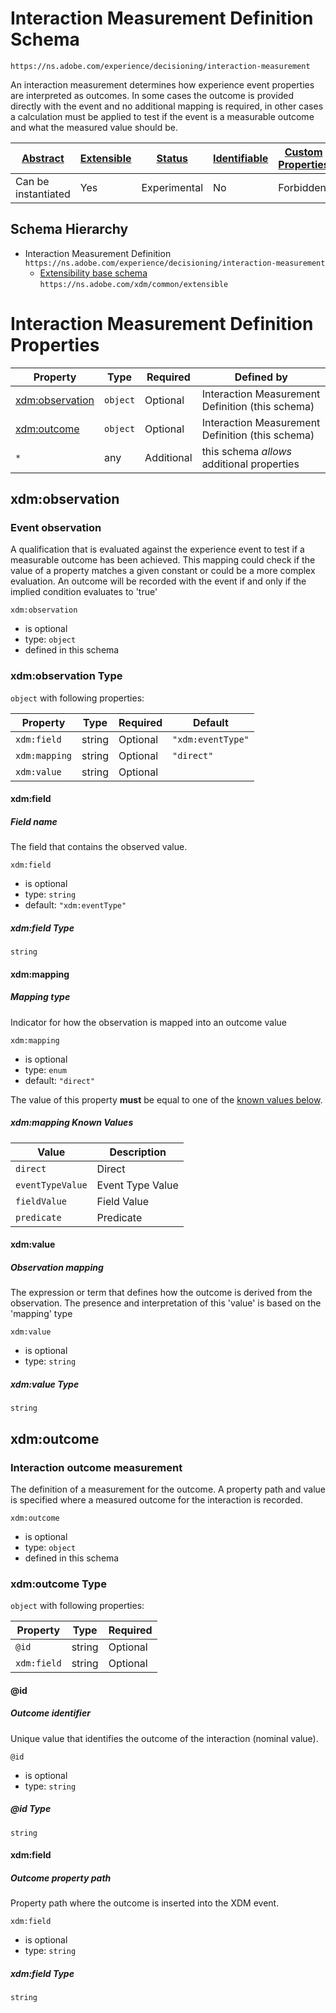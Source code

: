 
# Interaction Measurement Definition Schema

```
https://ns.adobe.com/experience/decisioning/interaction-measurement
```

An interaction measurement determines how experience event properties are interpreted as outcomes. In some cases the outcome is provided directly with the event and no additional mapping is required, in other cases a calculation must be applied to test if the event is a measurable outcome and what the measured value should be.

| [Abstract](../../../../abstract.md) | [Extensible](../../../../extensions.md) | [Status](../../../../status.md) | [Identifiable](../../../../id.md) | [Custom Properties](../../../../extensions.md) | [Additional Properties](../../../../extensions.md) | Defined In |
|-------------------------------------|-----------------------------------------|---------------------------------|-----------------------------------|------------------------------------------------|----------------------------------------------------|------------|
| Can be instantiated | Yes | Experimental | No | Forbidden | Permitted | [adobe/experience/decisioning/interaction-measurement-details.schema.json](adobe/experience/decisioning/interaction-measurement-details.schema.json) |
## Schema Hierarchy

* Interaction Measurement Definition `https://ns.adobe.com/experience/decisioning/interaction-measurement`
  * [Extensibility base schema](../../../datatypes/extensible.schema.md) `https://ns.adobe.com/xdm/common/extensible`


# Interaction Measurement Definition Properties

| Property | Type | Required | Defined by |
|----------|------|----------|------------|
| [xdm:observation](#xdmobservation) | `object` | Optional | Interaction Measurement Definition (this schema) |
| [xdm:outcome](#xdmoutcome) | `object` | Optional | Interaction Measurement Definition (this schema) |
| `*` | any | Additional | this schema *allows* additional properties |

## xdm:observation
### Event observation

A qualification that is evaluated against the experience event to test if a measurable outcome has been achieved. This mapping could check if the value of a property matches a given constant or could be a more complex evaluation. An outcome will be recorded with the event if and only if the implied condition evaluates to 'true'

`xdm:observation`
* is optional
* type: `object`
* defined in this schema

### xdm:observation Type


`object` with following properties:


| Property | Type | Required | Default |
|----------|------|----------|---------|
| `xdm:field`| string | Optional | `"xdm:eventType"` |
| `xdm:mapping`| string | Optional | `"direct"` |
| `xdm:value`| string | Optional |  |



#### xdm:field
##### Field name

The field that contains the observed value.

`xdm:field`
* is optional
* type: `string`
* default: `"xdm:eventType"`


##### xdm:field Type


`string`








#### xdm:mapping
##### Mapping type

Indicator for how the observation is mapped into an outcome value

`xdm:mapping`
* is optional
* type: `enum`
* default: `"direct"`

The value of this property **must** be equal to one of the [known values below](#xdmobservation-known-values).

##### xdm:mapping Known Values
| Value | Description |
|-------|-------------|
| `direct` | Direct |
| `eventTypeValue` | Event Type Value |
| `fieldValue` | Field Value |
| `predicate` | Predicate |






#### xdm:value
##### Observation mapping

The expression or term that defines how the outcome is derived from the observation. The presence and interpretation of this 'value' is based on the 'mapping' type

`xdm:value`
* is optional
* type: `string`

##### xdm:value Type


`string`











## xdm:outcome
### Interaction outcome measurement

The definition of a measurement for the outcome. A property path and value is specified where a measured outcome for the interaction is recorded.

`xdm:outcome`
* is optional
* type: `object`
* defined in this schema

### xdm:outcome Type


`object` with following properties:


| Property | Type | Required |
|----------|------|----------|
| `@id`| string | Optional |
| `xdm:field`| string | Optional |



#### @id
##### Outcome identifier

Unique value that identifies the outcome of the interaction (nominal value).

`@id`
* is optional
* type: `string`

##### @id Type


`string`








#### xdm:field
##### Outcome property path

Property path where the outcome is inserted into the XDM event.

`xdm:field`
* is optional
* type: `string`

##### xdm:field Type


`string`










